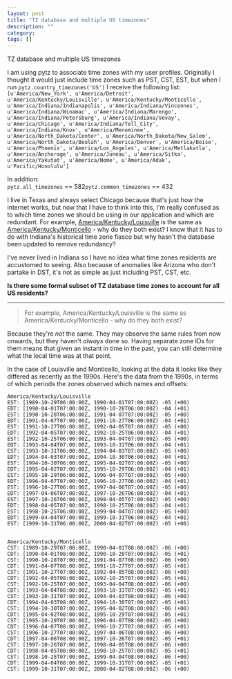 ```yaml
---
layout: post
title: "TZ database and multiple US timezones"
description: ""
category:
tags: []
---
```


TZ database and multiple US timezones


I am using pytz to associate time zones with my user profiles. Originally I thought it would just include time zones such as PST, CST, EST, but when I run `pytz.country_timezones('US')` I receive the following list:  
`[u'America/New_York', u'America/Detroit', u'America/Kentucky/Louisville', u'America/Kentucky/Monticello', u'America/Indiana/Indianapolis', u'America/Indiana/Vincennes', u'America/Indiana/Winamac', u'America/Indiana/Marengo', u'America/Indiana/Petersburg', u'America/Indiana/Vevay', u'America/Chicago', u'America/Indiana/Tell_City', u'America/Indiana/Knox', u'America/Menominee', u'America/North_Dakota/Center', u'America/North_Dakota/New_Salem', u'America/North_Dakota/Beulah', u'America/Denver', u'America/Boise', u'America/Phoenix', u'America/Los_Angeles', u'America/Metlakatla', u'America/Anchorage', u'America/Juneau', u'America/Sitka', u'America/Yakutat', u'America/Nome', u'America/Adak', u'Pacific/Honolulu']`

In addition:  
`pytz.all_timezones` == 582`pytz.common_timezones` == 432

I live in Texas and always select Chicago because that's just how the internet works, but now that I have to think into this, I'm really confused as to which time zones we should be using in our application and which are redundant. For example, [America/Kentucky/Louisville](http://en.wikipedia.org/wiki/America/Kentucky/Louisville) is the same as [America/Kentucky/Monticello](http://en.wikipedia.org/wiki/America/Kentucky/Monticello) - why do they both exist? I know that it has to do with Indiana's historical time zone fiasco but why hasn't the database been updated to remove redundancy?

I've never lived in Indiana so I have no idea what time zones residents are accustomed to seeing. Also because of anomalies like Arizona who don't partake in DST, it's not as simple as just including PST, CST, etc.

**Is there some formal subset of TZ database time zones to account for all US residents?**


--------------------------------------- 
> For example, America/Kentucky/Louisville is the same as America/Kentucky/Monticello - why do they both exist?

Because they're _not_ the same. They may observe the same rules from now onwards, but they haven't _always_ done so. Having separate zone IDs for them means that given an instant in time in the past, you can still determine what the local time was at that point.

In the case of Louisville and Monticello, looking at the data it looks like they differed as recently as the 1990s. Here's the data from the 1990s, in terms of which periods the zones observed which names and offsets:

    America/Kentucky/Louisville
    EST: [1989-10-29T06:00:00Z, 1990-04-01T07:00:00Z) -05 (+00)
    EDT: [1990-04-01T07:00:00Z, 1990-10-28T06:00:00Z) -04 (+01)
    EST: [1990-10-28T06:00:00Z, 1991-04-07T07:00:00Z) -05 (+00)
    EDT: [1991-04-07T07:00:00Z, 1991-10-27T06:00:00Z) -04 (+01)
    EST: [1991-10-27T06:00:00Z, 1992-04-05T07:00:00Z) -05 (+00)
    EDT: [1992-04-05T07:00:00Z, 1992-10-25T06:00:00Z) -04 (+01)
    EST: [1992-10-25T06:00:00Z, 1993-04-04T07:00:00Z) -05 (+00)
    EDT: [1993-04-04T07:00:00Z, 1993-10-31T06:00:00Z) -04 (+01)
    EST: [1993-10-31T06:00:00Z, 1994-04-03T07:00:00Z) -05 (+00)
    EDT: [1994-04-03T07:00:00Z, 1994-10-30T06:00:00Z) -04 (+01)
    EST: [1994-10-30T06:00:00Z, 1995-04-02T07:00:00Z) -05 (+00)
    EDT: [1995-04-02T07:00:00Z, 1995-10-29T06:00:00Z) -04 (+01)
    EST: [1995-10-29T06:00:00Z, 1996-04-07T07:00:00Z) -05 (+00)
    EDT: [1996-04-07T07:00:00Z, 1996-10-27T06:00:00Z) -04 (+01)
    EST: [1996-10-27T06:00:00Z, 1997-04-06T07:00:00Z) -05 (+00)
    EDT: [1997-04-06T07:00:00Z, 1997-10-26T06:00:00Z) -04 (+01)
    EST: [1997-10-26T06:00:00Z, 1998-04-05T07:00:00Z) -05 (+00)
    EDT: [1998-04-05T07:00:00Z, 1998-10-25T06:00:00Z) -04 (+01)
    EST: [1998-10-25T06:00:00Z, 1999-04-04T07:00:00Z) -05 (+00)
    EDT: [1999-04-04T07:00:00Z, 1999-10-31T06:00:00Z) -04 (+01)
    EST: [1999-10-31T06:00:00Z, 2000-04-02T07:00:00Z) -05 (+00)
    
    
    America/Kentucky/Monticello
    CST: [1989-10-29T07:00:00Z, 1990-04-01T08:00:00Z) -06 (+00)
    CDT: [1990-04-01T08:00:00Z, 1990-10-28T07:00:00Z) -05 (+01)
    CST: [1990-10-28T07:00:00Z, 1991-04-07T08:00:00Z) -06 (+00)
    CDT: [1991-04-07T08:00:00Z, 1991-10-27T07:00:00Z) -05 (+01)
    CST: [1991-10-27T07:00:00Z, 1992-04-05T08:00:00Z) -06 (+00)
    CDT: [1992-04-05T08:00:00Z, 1992-10-25T07:00:00Z) -05 (+01)
    CST: [1992-10-25T07:00:00Z, 1993-04-04T08:00:00Z) -06 (+00)
    CDT: [1993-04-04T08:00:00Z, 1993-10-31T07:00:00Z) -05 (+01)
    CST: [1993-10-31T07:00:00Z, 1994-04-03T08:00:00Z) -06 (+00)
    CDT: [1994-04-03T08:00:00Z, 1994-10-30T07:00:00Z) -05 (+01)
    CST: [1994-10-30T07:00:00Z, 1995-04-02T08:00:00Z) -06 (+00)
    CDT: [1995-04-02T08:00:00Z, 1995-10-29T07:00:00Z) -05 (+01)
    CST: [1995-10-29T07:00:00Z, 1996-04-07T08:00:00Z) -06 (+00)
    CDT: [1996-04-07T08:00:00Z, 1996-10-27T07:00:00Z) -05 (+01)
    CST: [1996-10-27T07:00:00Z, 1997-04-06T08:00:00Z) -06 (+00)
    CDT: [1997-04-06T08:00:00Z, 1997-10-26T07:00:00Z) -05 (+01)
    CST: [1997-10-26T07:00:00Z, 1998-04-05T08:00:00Z) -06 (+00)
    CDT: [1998-04-05T08:00:00Z, 1998-10-25T07:00:00Z) -05 (+01)
    CST: [1998-10-25T07:00:00Z, 1999-04-04T08:00:00Z) -06 (+00)
    CDT: [1999-04-04T08:00:00Z, 1999-10-31T07:00:00Z) -05 (+01)
    CST: [1999-10-31T07:00:00Z, 2000-04-02T08:00:00Z) -06 (+00)


